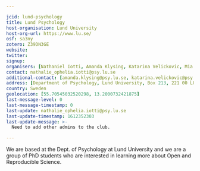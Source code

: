 ```yaml
---

jcid: lund-psychology
title: Lund Psychology
host-organisation: Lund University
host-org-url: https://www.lu.se/
osf: sa3ny
zotero: Z39DN3GE
website: 
twitter: 
signup: 
organisers: [Nathaniel Iotti, Amanda Klysing, Katarina Velickovic, Mia Maurer]
contact: nathalie_ophelia.iotti@psy.lu.se
additional-contact: [amanda.klysing@psy.lu.se, katarina.velickovic@psy.lu.se, mia.maurer@psy.lu.se]
address: [Department of Psychology, Lund University, Box 213, 221 00 LUND, Sweden,]
country: Sweden
geolocation: [55.70545032520298, 13.2000732421875]
last-message-level: 0
last-message-timestamp: 0
last-update: nathalie_ophelia.iotti@psy.lu.se
last-update-timestamp: 1612352303
last-update-message: >-
  Need to add other admins to the club.

---
```


We are based at the Dept. of Psychology at Lund University and we are a group of PhD students who are interested in learning more about Open and Reproducible Science.

